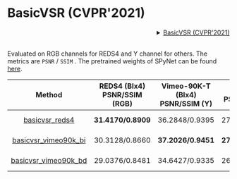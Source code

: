 # BasicVSR (CVPR'2021)

<!-- [ALGORITHM] -->

<details>
<summary align="right"><a href="https://arxiv.org/abs/2012.02181">BasicVSR (CVPR'2021)</a></summary>

```bibtex
@InProceedings{chan2021basicvsr,
  author = {Chan, Kelvin CK and Wang, Xintao and Yu, Ke and Dong, Chao and Loy, Chen Change},
  title = {BasicVSR: The Search for Essential Components in Video Super-Resolution and Beyond},
  booktitle = {Proceedings of the IEEE conference on computer vision and pattern recognition},
  year = {2021}
}
```

</details>

<br/>

Evaluated on RGB channels for REDS4 and Y channel for others. The metrics are `PSNR` / `SSIM` .
The pretrained weights of SPyNet can be found [here](https://download.openmmlab.com/mmediting/restorers/basicvsr/spynet_20210409-c6c1bd09.pth).

|                                                             Method                                                             | REDS4 (BIx4)<br>PSNR/SSIM (RGB) | Vimeo-90K-T (BIx4)<br>PSNR/SSIM (Y) | Vid4 (BIx4)<br>PSNR/SSIM (Y) | UDM10 (BDx4)<br>PSNR/SSIM (Y) | Vimeo-90K-T (BDx4)<br>PSNR/SSIM (Y) | Vid4 (BDx4)<br>PSNR/SSIM (Y) |                                                                                                               Download                                                                                                              |
| :----------------------------------------------------------------------------------------------------------------------------: | :-----------------------------: | :---------------------------------: | :--------------------------: | :---------------------------: | :---------------------------------: | :--------------------------: | :---------------------------------------------------------------------------------------------------------------------------------------------------------------------------------------------------------------------------------: |
|        [basicvsr_reds4](https://github.com/open-mmlab/mmediting/blob/master/configs/restorers/basicvsr/basicvsr_reds4.py)      |        **31.4170/0.8909**       |            36.2848/0.9395           |        27.2694/0.8318        |         33.4478/0.9306        |            34.4700/0.9286           |        24.4541/0.7455        |       [model](https://download.openmmlab.com/mmediting/restorers/basicvsr/basicvsr_reds4_20120409-0e599677.pth) \| [log](https://download.openmmlab.com/mmediting/restorers/basicvsr/basicvsr_reds4_20210409_092646.log.json)       |
| [basicvsr_vimeo90k_bi](https://github.com/open-mmlab/mmediting/blob/master/configs/restorers/basicvsr/basicvsr_vimeo90k_bi.py) |          30.3128/0.8660         |          **37.2026/0.9451**         |      **27.2755/0.8248**      |         34.5554/0.9434        |            34.8097/0.9316           |        25.0517/0.7636        | [model](https://download.openmmlab.com/mmediting/restorers/basicvsr/basicvsr_vimeo90k_bi_20210409-d2d8f760.pth) \| [log](https://download.openmmlab.com/mmediting/restorers/basicvsr/basicvsr_vimeo90k_bi_20210409_132702.log.json) |
| [basicvsr_vimeo90k_bd](https://github.com/open-mmlab/mmediting/blob/master/configs/restorers/basicvsr/basicvsr_vimeo90k_bd.py) |          29.0376/0.8481         |            34.6427/0.9335           |        26.2708/0.8022        |       **39.9953/0.9695**      |          **37.5501/0.9499**         |      **27.9791/0.8556**      | [model](https://download.openmmlab.com/mmediting/restorers/basicvsr/basicvsr_vimeo90k_bd_20210409-0154dd64.pth) \| [log](https://download.openmmlab.com/mmediting/restorers/basicvsr/basicvsr_vimeo90k_bd_20210409_132740.log.json) |
